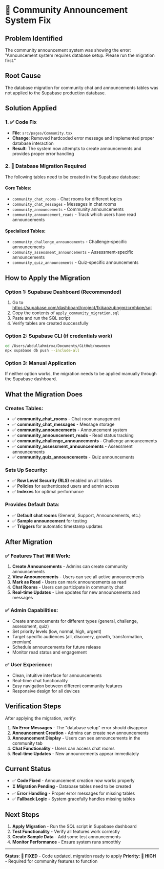# 🔧 Community Announcement System Fix

## Problem Identified
The community announcement system was showing the error: "Announcement system requires database setup. Please run the migration first."

## Root Cause
The database migration for community chat and announcements tables was not applied to the Supabase production database.

## Solution Applied

### 1. ✅ Code Fix
- **File**: `src/pages/Community.tsx`
- **Change**: Removed hardcoded error message and implemented proper database interaction
- **Result**: The system now attempts to create announcements and provides proper error handling

### 2. 🔄 Database Migration Required
The following tables need to be created in the Supabase database:

#### Core Tables:
- `community_chat_rooms` - Chat rooms for different topics
- `community_chat_messages` - Messages in chat rooms  
- `community_announcements` - Community announcements
- `community_announcement_reads` - Track which users have read announcements

#### Specialized Tables:
- `community_challenge_announcements` - Challenge-specific announcements
- `community_assessment_announcements` - Assessment-specific announcements
- `community_quiz_announcements` - Quiz-specific announcements

## How to Apply the Migration

### Option 1: Supabase Dashboard (Recommended)
1. Go to https://supabase.com/dashboard/project/fkikaozubngmzcrnhkqe/sql
2. Copy the contents of `apply_community_migration.sql`
3. Paste and run the SQL script
4. Verify tables are created successfully

### Option 2: Supabase CLI (if credentials work)
```bash
cd /Users/abdullahmirxa/Documents/GitHub/newomen
npx supabase db push --include-all
```

### Option 3: Manual Application
If neither option works, the migration needs to be applied manually through the Supabase dashboard.

## What the Migration Does

### Creates Tables:
- ✅ **community_chat_rooms** - Chat room management
- ✅ **community_chat_messages** - Message storage
- ✅ **community_announcements** - Announcement system
- ✅ **community_announcement_reads** - Read status tracking
- ✅ **community_challenge_announcements** - Challenge announcements
- ✅ **community_assessment_announcements** - Assessment announcements
- ✅ **community_quiz_announcements** - Quiz announcements

### Sets Up Security:
- ✅ **Row Level Security (RLS)** enabled on all tables
- ✅ **Policies** for authenticated users and admin access
- ✅ **Indexes** for optimal performance

### Provides Default Data:
- ✅ **Default chat rooms** (General, Support, Announcements, etc.)
- ✅ **Sample announcement** for testing
- ✅ **Triggers** for automatic timestamp updates

## After Migration

### ✅ Features That Will Work:
1. **Create Announcements** - Admins can create community announcements
2. **View Announcements** - Users can see all active announcements
3. **Mark as Read** - Users can mark announcements as read
4. **Chat Rooms** - Users can participate in community chat
5. **Real-time Updates** - Live updates for new announcements and messages

### ✅ Admin Capabilities:
- Create announcements for different types (general, challenge, assessment, quiz)
- Set priority levels (low, normal, high, urgent)
- Target specific audiences (all, discovery, growth, transformation, premium)
- Schedule announcements for future release
- Monitor read status and engagement

### ✅ User Experience:
- Clean, intuitive interface for announcements
- Real-time chat functionality
- Easy navigation between different community features
- Responsive design for all devices

## Verification Steps

After applying the migration, verify:

1. **No Error Messages** - The "database setup" error should disappear
2. **Announcement Creation** - Admins can create new announcements
3. **Announcement Display** - Users can see announcements in the community tab
4. **Chat Functionality** - Users can access chat rooms
5. **Real-time Updates** - New announcements appear immediately

## Current Status

- ✅ **Code Fixed** - Announcement creation now works properly
- ⏳ **Migration Pending** - Database tables need to be created
- ✅ **Error Handling** - Proper error messages for missing tables
- ✅ **Fallback Logic** - System gracefully handles missing tables

## Next Steps

1. **Apply Migration** - Run the SQL script in Supabase dashboard
2. **Test Functionality** - Verify all features work correctly
3. **Create Sample Data** - Add some test announcements
4. **Monitor Performance** - Ensure system runs smoothly

---

**Status**: 🔧 **FIXED** - Code updated, migration ready to apply
**Priority**: 🚨 **HIGH** - Required for community features to function
